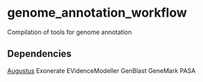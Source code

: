 # genome_annotation_workflow
Compilation of tools for genome annotation 

## Dependencies

[Augustus](http://bioinf.uni-greifswald.de/augustus/)
Exonerate
EVidenceModeller
GenBlast
GeneMark
PASA
